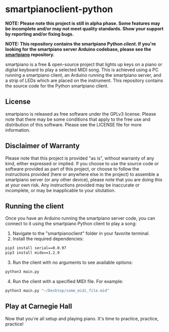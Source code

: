 # smartpianoclient-python

**NOTE: Please note this project is still in alpha phase. Some features may be incomplete and/or may not meet quality standards. Show your support by reporting and/or fixing bugs.**

**NOTE: This repository contains the smartpiano Python _client_. If you're looking for the smartpiano server Arduino codebase, please see the [smartpiano](https://github.com/jeremy-collette/smartpiano) repository.**

smartpiano is a free & open-source project that lights up keys on a piano or digital keyboard to play a selected MIDI song. This is achieved using a PC running a smartpiano client, an Arduino running the smartpiano server, and a strip of LEDs which are placed on the instrument. This repository contains the source code for the Python smartpiano client.

## License
smartpiano is released as free software under the GPLv3 license. Please note that there may be some conditions that apply to the free use and distribution of this software. Please see the LICENSE file for more information.

## Disclaimer of Warranty
Please note that this project is provided "as is", without warranty of any kind, either expressed or implied. If you choose to use the source code or software provided as part of this project, or choose to follow the instructions provided (here or anywhere else in the project) to assemble a smartpiano server (or any other device), please note that you are doing this at your own risk. Any instructions provided may be inaccurate or incomplete, or may be inapplicable to your situtation.

## Running the client
Once you have an Arduino running the smartpiano server code, you can connect to it using the smartpiano Python client to play a song:
1. Navigate to the "smartpianoclient" folder in your favorite terminal.
2. Install the required dependencies:
```sh
pip3 install serial==0.0.97
pip3 install mido==1.2.9
```
3. Run the client with no arguments to see available options:
```sh
python3 main.py
```
4. Run the client with a specified MIDI file. For example:
```sh
python3 main.py "~/Desktop/some_midi_file.mid"
```

## Play at Carnegie Hall
Now that you're all setup and playing piano. It's time to practice, practice, practice!
